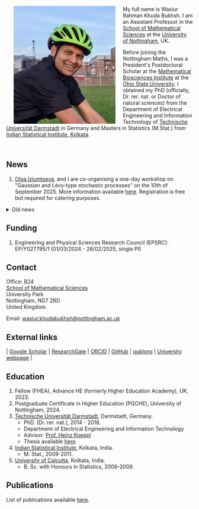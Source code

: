 
<div class="row">
  <div class="col">
      <img align="left" src="/image/Wasiur_bike.jpg" alt="My pic" width="275" hspace="20"/>
    <p float="right">My full name is Wasiur Rahman Khuda Bukhsh. I am an Assistant Professor in the <a href="https://www.nottingham.ac.uk/mathematics/">School of Mathematical Sciences</a> at the <a href="https://www.nottingham.ac.uk/">University of Nottingham</a>, UK.
    </p>
    <p float="right">Before joining the Nottingham Maths, I was a President's Postdoctoral Scholar at the <a href="https://mbi.osu.edu">Mathematical Biosciences Institute</a> at the <a href="https://www.osu.edu">Ohio State University</a>. I obtained my PhD (officially, Dr. rer. nat. or Doctor of natural sciences) from the Department of Electrical Engineering and Information Technology of <a href="https://www.tu-darmstadt.de/index.en.jsp">Technische Universität Darmstadt</a> in Germany and Masters in Statistics (M.Stat.) from <a href="https://www.isical.ac.in/">Indian Statistical Institute, Kolkata</a>. 
    </p>
    <p></p>
  </div>
</div>


[1]: /image/BALA_1.jpeg
<br>


## News
1. <a href="https://www.nottingham.ac.uk/mathematics/people/olga.iziumtseva1">Olga Iziumtseva</a>, and I are co-organising a one-day workshop on "Gaussian and Lévy-type stochastic processes" on the 10th of September 2025. More information available <a href="https://wasiur.xyz/Gaussian_Levy_Workshop2025/Gauss_LevyWorkshop2025.html">here</a>. Registration is free but required for catering purposes. 
<details><summary>Old news</summary>
1. Along with <a href="https://www.math.cit.tum.de/math/personen/wissenschaftliches-personal/callegaro-alice/">Alice Callegaro</a>, I am co-organising a one-day <a href="https://www.rss.org.uk/">Royal Statistical Society (RSS)</a> workshop on "Probability and stochastics with applications to biology" on the 16th of May 2025. More information available <a href="https://rss.org.uk/training-events/events/events-2025/section-groups/probability-and-stochastics-with-applications-to-b/#eventoverview">here</a>. Please join us if you are interested in the topic.
2. I will be teaching at the "Stochastic Reaction Networks" summer school in Italy this year. More information available <a href="https://constrained.polito.it/stochastic-reaction-networks-summer-school/">here</a>. 
3. I am co-organising a BIRS-CMO workshop on <a href="https://www.birs.ca/events/2025/5-day-workshops/25w5369">"Mathematical and Statistical Challenges in Post-Pandemic Epidemiology and Public Health"</a> in Oaxaca, Mexico from 15 June to 20 June 2025. Please contact me or any of the other organisers if you are interested in attending. 
</details>

## Funding 

1. Engineering and Physical Sciences Research Council (EPSRC): EP/Y027795/1 (01/03/2024 - 28/02/2025, single PI)


## Contact
Office: B24  
[School of Mathematical Sciences](https://www.nottingham.ac.uk/mathematics/)  
University Park  
Nottingham, NG7 2RD  
United Kingdom

Email: wasiur.khudabukhsh@nottingham.ac.uk



## External links
| [Google Scholar](https://scholar.google.de/citations?user=omkLnoEAAAAJ&hl=en) | [ResearchGate](https://www.researchgate.net/profile/Wasiur_R_Khudabukhsh) | [ORCID](https://orcid.org/0000-0003-1803-0470) | [GitHub](https://github.com/wasiur) | [publons](https://publons.com/researcher/3228507/wasiur-r-khudabukhsh) | [University webpage](https://www.nottingham.ac.uk/mathematics/people/wasiur.khudabukhsh) |


## Education

1.  Fellow (FHEA), Advance HE (formerly Higher Education Academy), UK, 2023. 
2.  Postgraduate Certificate in Higher Education (PGCHE), University of Nottingham, 2024. 
3. [Technische Universität Darmstadt](https://www.tu-darmstadt.de/index.en.jsp), Darmstadt, Germany.
    * PhD. (Dr. rer. nat.), 2014 - 2018.
    * Department of Electrical Engineering and Information Technology 
    * Advisor: [Prof. Heinz Koeppl](http://www.bcs.tu-darmstadt.de/biocomm/people_1/professor/heinzkoeppl.en.jsp)
    * Thesis available [here](http://tuprints.ulb.tu-darmstadt.de/7588/).
4. [Indian Statistical Institute](http://www.isical.ac.in/), Kolkata, India.
    * M. Stat., 2009-2011.
5. [University of Calcutta](http://www.caluniv.ac.in/), Kolkata, India.
    * B. Sc. with Honours in Statistics, 2006-2009. 

## Publications 

List of publications available [here](https://wasiur.github.io/Publications/).
